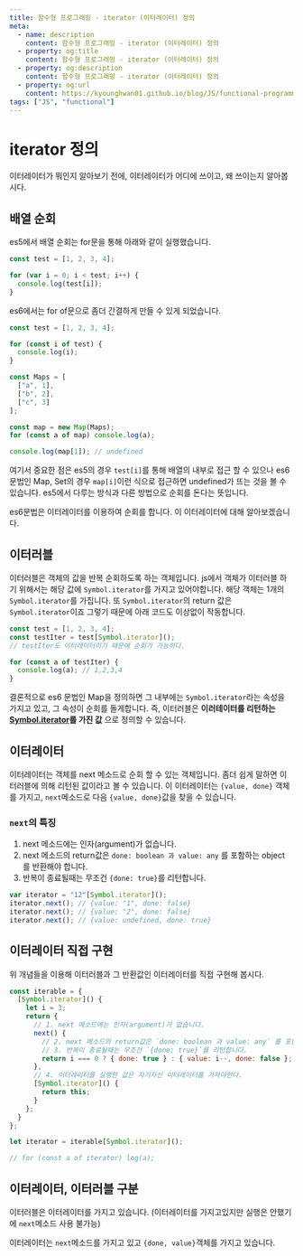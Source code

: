 ```yaml
---
title: 함수형 프로그래밍 - iterator (이터레이터) 정의
meta:
  - name: description
    content: 함수형 프로그래밍 - iterator (이터레이터) 정의
  - property: og:title
    content: 함수형 프로그래밍 - iterator (이터레이터) 정의
  - property: og:description
    content: 함수형 프로그래밍 - iterator (이터레이터) 정의
  - property: og:url
    content: https://kyounghwan01.github.io/blog/JS/functional-programming/iterator/
tags: ["JS", "functional"]
---
```


# iterator 정의

이터레이터가 뭐인지 알아보기 전에, 이터레이터가 어디에 쓰이고, 왜 쓰이는지 알아봅시다.

## 배열 순회

es5에서 배열 순회는 for문을 통해 아래와 같이 실행했습니다.

```js
const test = [1, 2, 3, 4];

for (var i = 0; i < test; i++) {
  console.log(test[i]);
}
```

es6에서는 for of문으로 좀더 간결하게 만들 수 있게 되었습니다.

```js
const test = [1, 2, 3, 4];

for (const i of test) {
  console.log(i);
}

const Maps = [
  ["a", 1],
  ["b", 2],
  ["c", 3]
];

const map = new Map(Maps);
for (const a of map) console.log(a);

console.log(map[1]); // undefined
```

여기서 중요한 점은 es5의 경우 `test[i]`를 통해 배열의 내부로 접근 할 수 있으나
es6 문법인 Map, Set의 경우 `map[i]`이런 식으로 접근하면 undefined가 뜨는 것을 볼 수 있습니다.
es5에서 다루는 방식과 다른 방법으로 순회를 돈다는 뜻입니다.

es6문법은 이터레이터를 이용하여 순회를 합니다.
이 이터레이터에 대해 알아보겠습니다.

## 이터러블

이터러블은 객체의 값을 반복 순회하도록 하는 객체입니다.
js에서 객체가 이터러블 하기 위해서는 해당 값에 `Symbol.iterator`를 가지고 있어야합니다.
해당 객체는 1개의 `Symbol.iterator`를 가집니다.
또 `Symbol.iterator`의 return 값은 `Symbol.iterator`이죠
그렇기 때문에 아래 코드도 이상없이 작동합니다.

```js
const test = [1, 2, 3, 4];
const testIter = test[Symbol.iterator]();
// testIter도 이터레이터이기 때문에 순회가 가능하다.

for (const a of testIter) {
  console.log(a); // 1,2,3,4
}
```

결론적으로 es6 문법인 Map을 정의하면 그 내부에는 `Symbol.iterator`라는 속성을 가지고 있고, 그 속성이 순회를 돌게합니다.
즉, 이터러블은 **이러테이터를 리턴하는 [Symbol.iterator]()를 가진 값** 으로 정의할 수 있습니다.

## 이터레이터

이터레이터는 객체를 next 메소드로 순회 할 수 있는 객체입니다.
좀더 쉽게 말하면 이터러블에 의해 리턴된 값이라고 볼 수 있습니다.
이 이터레이터는 `{value, done}` 객체를 가지고, `next`메소드로 다음 `{value, done}`값을 찾을 수 있습니다.

### `next`의 특징

1. next 메소드에는 인자(argument)가 없습니다.
2. next 메소드의 return값은 `done: boolean 과 value: any` 를 포함하는 object 를 반환해야 합니다.
3. 반복이 종료될때는 무조건 `{done: true}`를 리턴합니다.

```js
var iterator = "12"[Symbol.iterator]();
iterator.next(); // {value: "1", done: false}
iterator.next(); // {value: "2", done: false}
iterator.next(); // {value: undefined, done: true}
```

## 이터레이터 직접 구현

위 개념들을 이용해 이터러블과 그 반환값인 이터레이터를 직접 구현해 봅시다.

```js
const iterable = {
  [Symbol.iterator]() {
    let i = 3;
    return {
      // 1. next 메소드에는 인자(argument)가 없습니다.
      next() {
        // 2. next 메소드의 return값은 `done: boolean 과 value: any` 를 포함하는 object 를 반환해야 합니다.
        // 3. 반복이 종료될때는 무조건 `{done: true}`를 리턴합니다.
        return i === 0 ? { done: true } : { value: i--, done: false };
      },
      // 4. 이터레이터를 실행한 값은 자기자신 이터레이터를 가져야한다.
      [Symbol.iterator]() {
        return this;
      }
    };
  }
};

let iterator = iterable[Symbol.iterator]();

// for (const a of iterator) log(a);
```

## 이터레이터, 이터러블 구분

이터러블은 이터레이터를 가지고 있습니다. (이터레이터를 가지고있지만 실행은 안했기에 `next`메소드 사용 불가능)

이터레이터는 `next`메소드를 가지고 있고 `{done, value}`객체를 가지고 있습니다.

